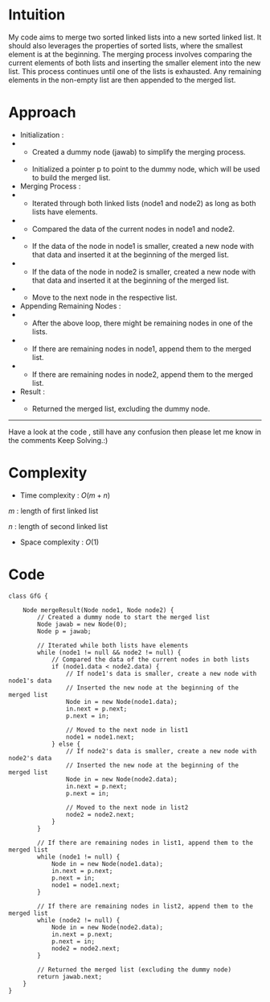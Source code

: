 # Intuition
<!-- Describe your first thoughts on how to solve this problem. -->
My code aims to merge two sorted linked lists into a new sorted linked list. It should also leverages the properties of sorted lists, where the smallest element is at the beginning. The merging process involves comparing the current elements of both lists and inserting the smaller element into the new list. This process continues until one of the lists is exhausted. Any remaining elements in the non-empty list are then appended to the merged list.

# Approach
<!-- Describe your approach to solving the problem. -->
- Initialization :
- - Created a dummy node (jawab) to simplify the merging process.
- - Initialized a pointer p to point to the dummy node, which will be used to build the merged list.
- Merging Process :
- - Iterated through both linked lists (node1 and node2) as long as both lists have elements.
- - Compared the data of the current nodes in node1 and node2.
- - If the data of the node in node1 is smaller, created a new node with that data and inserted it at the beginning of the merged list.
- - If the data of the node in node2 is smaller, created a new node with that data and inserted it at the beginning of the merged list.
- - Move to the next node in the respective list.
- Appending Remaining Nodes :
- - After the above loop, there might be remaining nodes in one of the lists.
- - If there are remaining nodes in node1, append them to the merged list.
- - If there are remaining nodes in node2, append them to the merged list.
- Result :
- - Returned the merged list, excluding the dummy node.
---
Have a look at the code , still have any confusion then please let me know in the comments
Keep Solving.:)

# Complexity
- Time complexity : $O(m+n)$
<!-- Add your time complexity here, e.g. $$O(n)$$ -->
$m$ : length of first linked  list  

$n$ : length of second linked list  

- Space complexity : $O(1)$
<!-- Add your space complexity here, e.g. $$O(n)$$ -->


# Code
```
class GfG {
    
    Node mergeResult(Node node1, Node node2) {
        // Created a dummy node to start the merged list
        Node jawab = new Node(0);
        Node p = jawab;

        // Iterated while both lists have elements
        while (node1 != null && node2 != null) {
            // Compared the data of the current nodes in both lists
            if (node1.data < node2.data) {
                // If node1's data is smaller, create a new node with node1's data
                // Inserted the new node at the beginning of the merged list
                Node in = new Node(node1.data);
                in.next = p.next;
                p.next = in;

                // Moved to the next node in list1
                node1 = node1.next;
            } else {
                // If node2's data is smaller, create a new node with node2's data
                // Inserted the new node at the beginning of the merged list
                Node in = new Node(node2.data);
                in.next = p.next;
                p.next = in;

                // Moved to the next node in list2
                node2 = node2.next;
            }
        }

        // If there are remaining nodes in list1, append them to the merged list
        while (node1 != null) {
            Node in = new Node(node1.data);
            in.next = p.next;
            p.next = in;
            node1 = node1.next;
        }

        // If there are remaining nodes in list2, append them to the merged list
        while (node2 != null) {
            Node in = new Node(node2.data);
            in.next = p.next;
            p.next = in;
            node2 = node2.next;
        }

        // Returned the merged list (excluding the dummy node)
        return jawab.next;
    }
}

```


